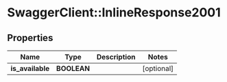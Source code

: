 # SwaggerClient::InlineResponse2001

## Properties
Name | Type | Description | Notes
------------ | ------------- | ------------- | -------------
**is_available** | **BOOLEAN** |  | [optional] 

